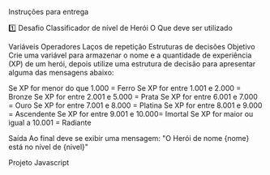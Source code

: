 Instruções para entrega

1️⃣ Desafio Classificador de nível de Herói O Que deve ser utilizado

Variáveis Operadores Laços de repetição Estruturas de decisões Objetivo Crie uma variável para armazenar o nome e a quantidade de experiência (XP) de um herói, depois utilize uma estrutura de decisão para apresentar alguma das mensagens abaixo:

Se XP for menor do que 1.000 = Ferro Se XP for entre 1.001 e 2.000 = Bronze Se XP for entre 2.001 e 5.000 = Prata Se XP for entre 6.001 e 7.000 = Ouro Se XP for entre 7.001 e 8.000 = Platina Se XP for entre 8.001 e 9.000 = Ascendente Se XP for entre 9.001 e 10.000= Imortal Se XP for maior ou igual a 10.001 = Radiante

Saída Ao final deve se exibir uma mensagem: "O Herói de nome {nome} está no nível de {nivel}"

Projeto Javascript